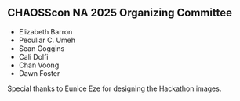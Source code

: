## CHAOSScon NA 2025 Organizing Committee

* Elizabeth Barron
* Peculiar C. Umeh
* Sean Goggins
* Cali Dolfi
* Chan Voong
* Dawn Foster 

Special thanks to Eunice Eze for designing the Hackathon images.
